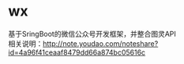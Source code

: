 # wx  
基于SringBoot的微信公众号开发框架，并整合图灵API  
相关说明：http://note.youdao.com/noteshare?id=4a96f41ceaaf8479dd66a874bc05616c
